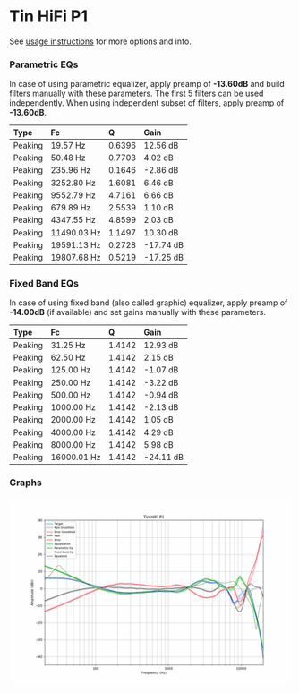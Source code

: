 # Tin HiFi P1
See [usage instructions](https://github.com/jaakkopasanen/AutoEq#usage) for more options and info.

### Parametric EQs
In case of using parametric equalizer, apply preamp of **-13.60dB** and build filters manually
with these parameters. The first 5 filters can be used independently.
When using independent subset of filters, apply preamp of **-13.60dB**.

| Type    | Fc          |      Q | Gain      |
|:--------|:------------|:-------|:----------|
| Peaking | 19.57 Hz    | 0.6396 | 12.56 dB  |
| Peaking | 50.48 Hz    | 0.7703 | 4.02 dB   |
| Peaking | 235.96 Hz   | 0.1646 | -2.86 dB  |
| Peaking | 3252.80 Hz  | 1.6081 | 6.46 dB   |
| Peaking | 9552.79 Hz  | 4.7161 | 6.66 dB   |
| Peaking | 679.89 Hz   | 2.5539 | 1.10 dB   |
| Peaking | 4347.55 Hz  | 4.8599 | 2.03 dB   |
| Peaking | 11490.03 Hz | 1.1497 | 10.30 dB  |
| Peaking | 19591.13 Hz | 0.2728 | -17.74 dB |
| Peaking | 19807.68 Hz | 0.5219 | -17.25 dB |

### Fixed Band EQs
In case of using fixed band (also called graphic) equalizer, apply preamp of **-14.00dB**
(if available) and set gains manually with these parameters.

| Type    | Fc          |      Q | Gain      |
|:--------|:------------|:-------|:----------|
| Peaking | 31.25 Hz    | 1.4142 | 12.93 dB  |
| Peaking | 62.50 Hz    | 1.4142 | 2.15 dB   |
| Peaking | 125.00 Hz   | 1.4142 | -1.07 dB  |
| Peaking | 250.00 Hz   | 1.4142 | -3.22 dB  |
| Peaking | 500.00 Hz   | 1.4142 | -0.94 dB  |
| Peaking | 1000.00 Hz  | 1.4142 | -2.13 dB  |
| Peaking | 2000.00 Hz  | 1.4142 | 1.05 dB   |
| Peaking | 4000.00 Hz  | 1.4142 | 4.29 dB   |
| Peaking | 8000.00 Hz  | 1.4142 | 5.98 dB   |
| Peaking | 16000.01 Hz | 1.4142 | -24.11 dB |

### Graphs
![](./Tin%20HiFi%20P1.png)